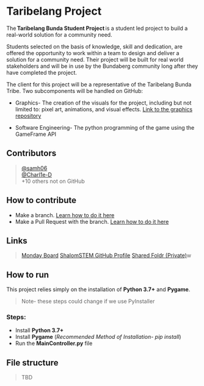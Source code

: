 # Taribelang Project
The **Taribelang Bunda Student Project** is a student led project to build a real-world solution for a community need. 

Students selected on the basis of knowledge, skill and dedication, are offered the opportunity to work within a team to design and deliver a solution for a community need. Their project will be built for real world stakeholders and will be in use by the Bundaberg community long after they have completed the project. 

The client for this project will be a representative of the Taribelang Bunda Tribe.
Two subcomponents will be handled on GitHub:

- Graphics- The creation of the visuals for the project, including but not limited to: pixel art, animations, and visual effects. [Link to the graphics repository](https://github.com/ShalomSTEM/graphics/)

- Software Engineering- The python programming of the game using the GameFrame API

## Contributors
>[@samh06](https://github.com/samh06) <br>
>[@Charl1e-D](https://github.com/charl1e-d) <br>
> +10 others not on GitHub
## How to contribute
 - Make a branch. [Learn how to do it here](https://docs.github.com/en/desktop/contributing-and-collaborating-using-github-desktop/making-changes-in-a-branch/managing-branches)
 -  Make a Pull Request with the branch. [Learn how to do it here](https://docs.github.com/en/pull-requests/collaborating-with-pull-requests/proposing-changes-to-your-work-with-pull-requests/creating-a-pull-request)
## Links
> [Monday Board](https://samh0.monday.com/boards/3005628514)
> [ShalomSTEM GitHub Profile](https://github.com/shalomstem)
> [Shared Foldr (Private)](https://foldr.shalomcollege.com/home/shared/with-me/YGQOE)w
## How to run
This project relies simply on the installation of **Python 3.7+** and **Pygame**.
> Note- these steps could change if we use PyInstaller
### Steps:
 - Install **Python 3.7+**
 - Install **Pygame** (_Recommended Method of Installation- pip install_)
 - Run the **MainController.py** file 

## File structure
> TBD
